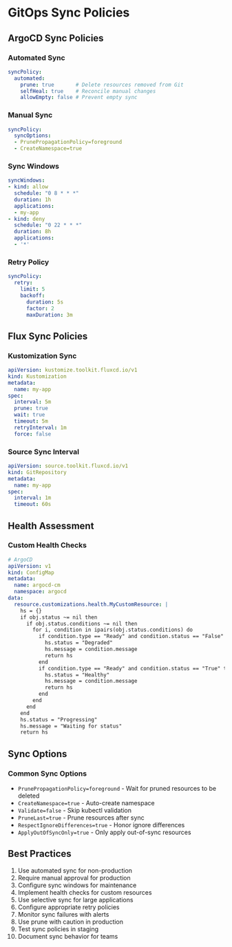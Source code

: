 # GitOps Sync Policies

## ArgoCD Sync Policies

### Automated Sync
```yaml
syncPolicy:
  automated:
    prune: true       # Delete resources removed from Git
    selfHeal: true    # Reconcile manual changes
    allowEmpty: false # Prevent empty sync
```

### Manual Sync
```yaml
syncPolicy:
  syncOptions:
  - PrunePropagationPolicy=foreground
  - CreateNamespace=true
```

### Sync Windows
```yaml
syncWindows:
- kind: allow
  schedule: "0 8 * * *"
  duration: 1h
  applications:
  - my-app
- kind: deny
  schedule: "0 22 * * *"
  duration: 8h
  applications:
  - '*'
```

### Retry Policy
```yaml
syncPolicy:
  retry:
    limit: 5
    backoff:
      duration: 5s
      factor: 2
      maxDuration: 3m
```

## Flux Sync Policies

### Kustomization Sync
```yaml
apiVersion: kustomize.toolkit.fluxcd.io/v1
kind: Kustomization
metadata:
  name: my-app
spec:
  interval: 5m
  prune: true
  wait: true
  timeout: 5m
  retryInterval: 1m
  force: false
```

### Source Sync Interval
```yaml
apiVersion: source.toolkit.fluxcd.io/v1
kind: GitRepository
metadata:
  name: my-app
spec:
  interval: 1m
  timeout: 60s
```

## Health Assessment

### Custom Health Checks
```yaml
# ArgoCD
apiVersion: v1
kind: ConfigMap
metadata:
  name: argocd-cm
  namespace: argocd
data:
  resource.customizations.health.MyCustomResource: |
    hs = {}
    if obj.status ~= nil then
      if obj.status.conditions ~= nil then
        for i, condition in ipairs(obj.status.conditions) do
          if condition.type == "Ready" and condition.status == "False" then
            hs.status = "Degraded"
            hs.message = condition.message
            return hs
          end
          if condition.type == "Ready" and condition.status == "True" then
            hs.status = "Healthy"
            hs.message = condition.message
            return hs
          end
        end
      end
    end
    hs.status = "Progressing"
    hs.message = "Waiting for status"
    return hs
```

## Sync Options

### Common Sync Options
- `PrunePropagationPolicy=foreground` - Wait for pruned resources to be deleted
- `CreateNamespace=true` - Auto-create namespace
- `Validate=false` - Skip kubectl validation
- `PruneLast=true` - Prune resources after sync
- `RespectIgnoreDifferences=true` - Honor ignore differences
- `ApplyOutOfSyncOnly=true` - Only apply out-of-sync resources

## Best Practices

1. Use automated sync for non-production
2. Require manual approval for production
3. Configure sync windows for maintenance
4. Implement health checks for custom resources
5. Use selective sync for large applications
6. Configure appropriate retry policies
7. Monitor sync failures with alerts
8. Use prune with caution in production
9. Test sync policies in staging
10. Document sync behavior for teams
